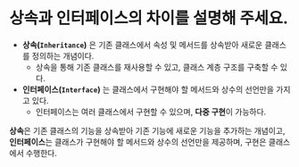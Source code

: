 # 상속과 인터페이스의 차이를 설명해 주세요.

- **상속(`Inheritance`)** 은 기존 클래스에서 속성 및 메서드를 상속받아 새로운 클래스를 정의하는 개념이다.
  - 상속을 통해 기존 클래스를 재사용할 수 있고, 클래스 계층 구조를 구축할 수 있다.
- **인터페이스(`Interface`)** 는 클래스에서 구현해야 할 메서드와 상수의 선언만을 가지고 있다.
  - 인터페이스는 여러 클래스에서 구현할 수 있으며, **다중 구현**이 가능하다.

**상속**은 기존 클래스의 기능을 상속받아 기존 기능에 새로운 기능을 추가하는 개념이고,<br>
**인터페이스**는 클래스가 구현해야 할 메서드와 상수의 선언만을 제공하며, 구현은 클래스에서 수행한다.